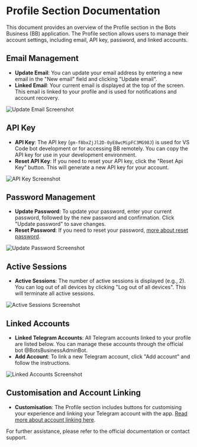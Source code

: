 # Profile Section Documentation

This document provides an overview of the Profile section in the Bots Business (BB) application. The Profile section allows users to manage their account settings, including email, API key, password, and linked accounts.

## Email Management

- **Update Email**: You can update your email address by entering a new email in the "New email" field and clicking "Update email".
- **Linked Email**: Your current email is displayed at the top of the screen. This email is linked to your profile and is used for notifications and account recovery.

![Update Email Screenshot]([update_email_screenshot.png](https://i.ibb.co/BHZk8C6V/Screenshot-2025-02-02-14-03-35-452-bb-app-com-bots-business-edit.jpg))

## API Key

- **API Key**: The API key (`gm-f8bxZjJl2D-0yE8wcMipFC3MG98J`) is used for VS Code bot development or for accessing BB remotely. You can copy the API key for use in your development environment.
- **Reset API Key**: If you need to reset your API key, click the "Reset Api Key" button. This will generate a new API key for your account.

![API Key Screenshot](api_key_screenshot.png)

## Password Management

- **Update Password**: To update your password, enter your current password, followed by the new password and confirmation. Click "Update password" to save changes.
- **Reset Password**: If you need to reset your password, [more about reset password](url).

![Update Password Screenshot](update_password_screenshot.png)

## Active Sessions

- **Active Sessions**: The number of active sessions is displayed (e.g., 2). You can log out of all devices by clicking "Log out of all devices". This will terminate all active sessions.

![Active Sessions Screenshot](active_sessions_screenshot.png)

## Linked Accounts

- **Linked Telegram Accounts**: All Telegram accounts linked to your profile are listed below. You can manage these accounts through the official bot @BotsBusinessAdminBot.
- **Add Account**: To link a new Telegram account, click "Add account" and follow the instructions.

![Linked Accounts Screenshot](linked_accounts_screenshot.png)

## Customisation and Account Linking

- **Customisation**: The Profile section includes buttons for customising your experience and linking your Telegram account with the app. [Read more about account linking here](#).

For further assistance, please refer to the official documentation or contact support.
